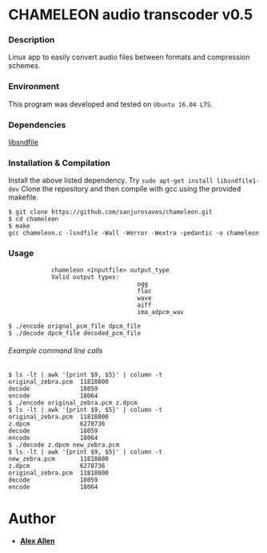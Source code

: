 # CHAMELEON audio transcoder v0.5

### Description
Linux app to easily convert audio files between formats and compression schemes.

### Environment
This program was developed and tested on `Ubuntu 16.04 LTS`.

### Dependencies
[libsndfile](https://github.com/erikd/libsndfile)

### Installation & Compilation
Install the above listed dependency. Try `sudo apt-get install libsndfile1-dev`
Clone the repository and then compile with gcc using the provided makefile.
```
$ git clone https://github.com/sanjurosaves/chameleon.git
$ cd chameleon
$ make
gcc chameleon.c -lsndfile -Wall -Werror -Wextra -pedantic -o chameleon
```

### Usage
                chameleon <inputfile> output_type
                Valid output types:
                                        ogg
                                        flac
                                        wave
                                        aiff
                                        ima_adpcm_wav
```
$ ./encode orignal_pcm_file dpcm_file
$ ./decode dpcm_file decoded_pcm_file
```

###### Example command line calls
```
$ ls -lt | awk '{print $9, $5}' | column -t
original_zebra.pcm  11818800
decode              18059
encode              18064
$ ./encode original_zebra.pcm z.dpcm
$ ls -lt | awk '{print $9, $5}' | column -t
original_zebra.pcm  11818800
z.dpcm              6278736
decode              18059
encode              18064
$ ./decode z.dpcm new_zebra.pcm
$ ls -lt | awk '{print $9, $5}' | column -t
new_zebra.pcm       11818800
z.dpcm              6278736
original_zebra.pcm  11818800
decode              18059
encode              18064
```

# Author
* [**Alex Allen**](https://github.com/sanjurosaves)